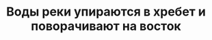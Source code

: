 ---
title: 'Воды реки упираются в хребет и поворачивают на восток'
location: 'Река Олёкма. Олёкминский улус, республика Саха (Якутия), Россия'

tags: [fav, all, 2016]
category: as-the-first-settlers
---